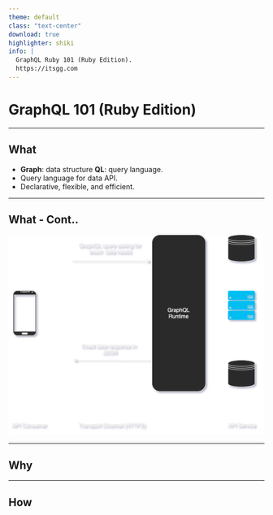 ```yaml
---
theme: default
class: "text-center"
download: true
highlighter: shiki
info: |
  GraphQL Ruby 101 (Ruby Edition).
  https://itsgg.com
---
```


# GraphQL 101 (Ruby Edition)

---

## What

- **Graph**: data structure **QL**: query language.
- Query language for data API.
- Declarative, flexible, and efficient.

---

## What - Cont..

<center><img src="/images/overview.png" GraphQL Overview /></center>

---

## Why

---

## How
